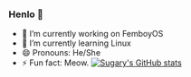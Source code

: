 ### Henlo 👋
- 🔭 I’m currently working on FemboyOS
- 🌱 I’m currently learning Linux
- 😄 Pronouns: He/She
- ⚡ Fun fact: Meow.
[![Sugary's GitHub stats](https://github-readme-stats.vercel.app/api?username=sugaryyyy&bg_color=1e1e2e&text_color=cdd6f4&icon_color=cba6f7&title_color=94e2d5)](https://github.com/anuraghazra/github-readme-stats)
